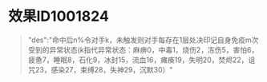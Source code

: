 # 效果ID1001824
> "des":"命中后n%令对手k，未触发则对手每存在1层处决印记自身免疫m次受到的异常状态(k指代异常状态：麻痹0，中毒1，烧伤2，冻伤5，害怕6，疲惫7，睡眠8，石化9，冰封15，流血16，瘫痪19，失明20，焚烬22，诅咒23，感染27，束缚28，失神29，沉默30）"
